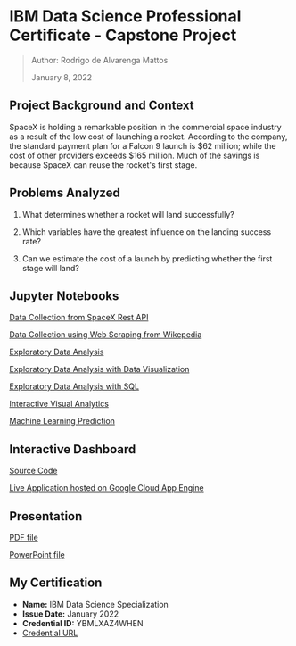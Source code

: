 # IBM Data Science Professional Certificate - Capstone Project

>Author: Rodrigo de Alvarenga Mattos
>
>January 8, 2022
## Project Background and Context​

SpaceX is holding a remarkable position in the commercial space industry as a result of the low cost of launching a rocket. According to the company, the standard payment plan for a Falcon 9 launch is $62 million; while the cost of other providers exceeds $165 million. Much of the savings is because SpaceX can reuse the rocket's first stage.
## Problems Analyzed​

 1. What determines whether a rocket will land successfully?​

 2. Which variables have the greatest influence on the landing success rate?​

 3. Can we estimate the cost of a launch by predicting whether the first stage will land?
## Jupyter Notebooks

[Data Collection from SpaceX Rest API](https://github.com/rodrigoalvamat/ibm-data-science-capstone/blob/master/notebooks/data-dollection-api.ipynb)

[Data Collection using Web Scraping from Wikepedia](https://github.com/rodrigoalvamat/ibm-data-science-capstone/blob/master/notebooks/data-collection-web-scraping.ipynb)

[Exploratory Data Analysis](https://github.com/rodrigoalvamat/ibm-data-science-capstone/blob/master/notebooks/exploratory-data-analysis.ipynb)

[Exploratory Data Analysis with Data Visualization](https://github.com/rodrigoalvamat/ibm-data-science-capstone/blob/master/notebooks/eda-with-data-visualization.ipynb)

[Exploratory Data Analysis with SQL](https://github.com/rodrigoalvamat/ibm-data-science-capstone/blob/master/notebooks/eda-with-sql.ipynb)

[Interactive Visual Analytics](http://nbviewer.org/github/rodrigoalvamat/ibm-data-science-capstone/blob/master/notebooks/interactive-visual-analytics.ipynb)

[Machine Learning Prediction](https://github.com/rodrigoalvamat/ibm-data-science-capstone/blob/master/notebooks/machine-learning-prediction.ipynb)

## Interactive Dashboard

[Source Code](https://github.com/rodrigoalvamat/ibm-data-science-capstone/tree/master/dashboard)

[Live Application hosted on Google Cloud App Engine](https://ibm-course-capstone.uc.r.appspot.com/)

## Presentation 

[PDF file](https://github.com/rodrigoalvamat/ibm-data-science-capstone/tree/master/presentation/ibm-data-science-capstone.pdf)

[PowerPoint file](https://github.com/rodrigoalvamat/ibm-data-science-capstone/tree/master/presentation/ibm-data-science-capstone.pptx)

## My Certification

- **Name:** IBM Data Science Specialization
- **Issue Date:** January 2022
- **Credential ID:** YBMLXAZ4WHEN
- [Credential URL](https://www.coursera.org/account/accomplishments/specialization/certificate/YBMLXAZ4WHEN)
